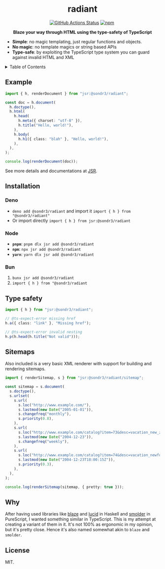 <h1 align="center">radiant</h1>
<p align="center">
    <a href="https://github.com/sondr3/radiant/actions"><img alt="GitHub Actions Status" src="https://github.com/sondr3/radiant/workflows/pipeline/badge.svg" /></a>
    <a href="https://www.npmjs.com/package/@sondr3/radiant"><img alt="npm" src="https://img.shields.io/npm/v/@sondr3/radiant" /></a>
    <a href="https://jsr.io/@sondr3/radiant"> <img src="https://jsr.io/badges/@sondr3/radiant" alt="" /></a>
</p>

<p align="center">
  <b>Blaze your way through HTML using the type-safety of TypeScript</b>
</p>

- **Simple**: no magic templating, just regular functions and objects.
- **No magic**: no template magics or string based APIs
- **Type-safe**: by exploiting the TypeScript type system you can guard against invalid HTML and XML

<details>
<summary>Table of Contents</summary>
<br />

- [Example](#example)
- [Installation](#installation)
- [Type safety](#type-safety)
- [Why](#why)
- [License](#license)

</details>

## Example

```ts
import { h, renderDocument } from "jsr:@sondr3/radiant";

const doc = h.document(
  h.doctype(),
  h.html(
    h.head(
      h.meta({ charset: "utf-8" }),
      h.title("Hello, world!"),
    ),
    h.body(
      h.h1({ class: "blah" }, "Hello, world!"),
    ),
  ),
);

console.log(renderDocument(doc));
```

See more details and documentations at [JSR](https://jsr.io/@sondr3/radiant).

## Installation

### Deno

- `deno add @sondr3/radiant` and import it `import { h } from "@sondr3/radiant"`
- Or import directly `import { h } from jsr:@sondr3/radiant`

### Node

- **`pnpm`**: `pnpm dlx jsr add @sondr3/radiant`
- **`npm`**: `npx jsr add @sondr3/radiant`
- **`yarn`**: `yarn dlx jsr add @sondr3/radiant`

### Bun

1. `bunx jsr add @sondr3/radiant`
1. `import { h } from "@sondr3/radiant`

## Type safety

```ts
import { h } from "jsr:@sondr3/radiant";

// @ts-expect-error missing href
h.a({ class: "link" }, "Missing href");

// @ts-expect-error invalid nesting
h.p(h.head(h.title("Not valid")));
```

## Sitemaps

Also included is a very basic XML renderer with support for building and rendering sitemaps.

```ts
import { renderSitemap, s } from "jsr:@sondr3/radiant/sitemap";

const sitemap = s.document(
  s.doctype(),
  s.urlset(
    s.url(
      s.loc("http://www.example.com/"),
      s.lastmod(new Date("2005-01-01")),
      s.changefreq("monthly"),
      s.priority(0.8),
    ),
    s.url(
      s.loc("http://www.example.com/catalog?item=73&desc=vacation_new_zealand"),
      s.lastmod(new Date("2004-12-23")),
      s.changefreq("weekly"),
    ),
    s.url(
      s.loc("http://www.example.com/catalog?item=74&desc=vacation_newfoundland"),
      s.lastmod(new Date("2004-12-23T18:00:15Z")),
      s.priority(0.3),
    ),
  ),
);

console.log(renderSitemap(sitemap, { pretty: true }));
```

## Why

After having used libraries like [blaze][blaze] and [lucid][lucid] in Haskell and [smolder][smolder] in PureScript, I
wanted something similar in TypeScript. This is my attempt at creating a variant of them in it. It's not 100% as
ergonomic in my opinion, but it's pretty close. Hence it's also named somewhat akin to `blaze` and `smolder`.

## License

MIT.

[blaze]: https://jaspervdj.be/blaze/
[lucid]: https://github.com/chrisdone/lucid/tree/master/lucid2
[smolder]: https://github.com/bodil/purescript-smolder
